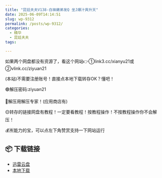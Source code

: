 ```yaml
---
title: "昆廷夫夫V138-白袜嫩弟发Q 坐J爆汁爽升天"
date: 2025-06-09T14:14:51
slug: wp-9312
permalink: /posts/wp-9312/
categories:
  - 精华
  - 昆廷夫夫
tags:

---
```


如果两个网盘都没有资源了，看这个网站👉①link3.cc/xianyu21或②vlink.cc/ziyuan21

(本站)不需要注册账号！直接点本地下载转存OK？懂吧！

🟢解压密码:ziyuan21

🔵解压用解压专家！(应用商店有)

🟡转存的链接网盘有教程！一定要看教程！按教程操作！不按教程操作你不会解压！

💰🈶能力的宝，可以点左下角赞赏支持一下网站运行

## 📦 下载链接
- [迅雷云盘](https://blziyuan21.com/pay-download/9312?key=93ee73ddf1&down_id=0)
- [本地下载](https://blziyuan21.com/pay-download/9312?key=93ee73ddf1&down_id=1)

